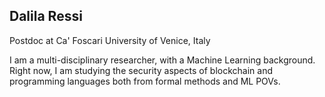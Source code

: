## Dalila Ressi 

Postdoc at Ca' Foscari University of Venice, Italy <br>

I am a multi-disciplinary researcher, with a Machine Learning background.
Right now, I am studying the security aspects of blockchain and programming languages both from formal methods and ML POVs.

<!--
**DalilaRessi91/DalilaRessi91** is a ✨ _special_ ✨ repository because its `README.md` (this file) appears on your GitHub profile.

Here are some ideas to get you started:

- 🔭 I’m currently working on ...
- 🌱 I’m currently learning ...
- 👯 I’m looking to collaborate on ...
- 🤔 I’m looking for help with ...
- 💬 Ask me about ...
- 📫 How to reach me: ...
- 😄 Pronouns: ...
- ⚡ Fun fact: ...
-->

